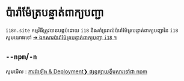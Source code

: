 # ប៉ារ៉ាម៉ែត្របន្ទាត់ពាក្យបញ្ជា

`i18n.site` កម្មវិធីត្រូវបានបង្កប់ដោយ `i18` និងគាំទ្ររាល់ប៉ារ៉ាម៉ែត្របន្ទាត់ពាក្យបញ្ជានៃ `i18` សូមយោងទៅ [➔ ឯកសារប៉ារ៉ាម៉ែត្របន្ទាត់ពាក្យបញ្ជា `i18` ។](/i18/cli)

## `--npm`/`-n`

សូមមើល : [ការដំឡើង & Deployment❯ ផ្សព្វផ្សាយខ្លឹមសារទៅជា npm](/i18n.site/use#npm)